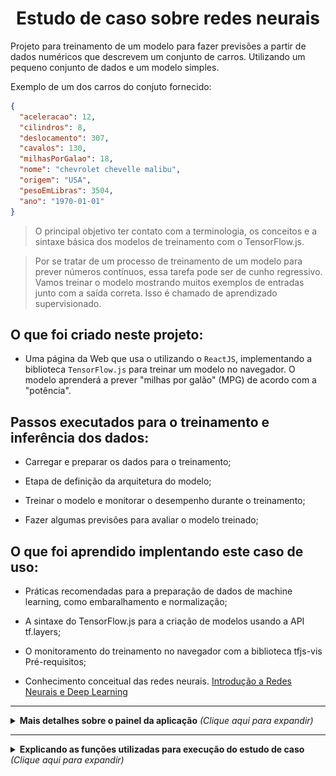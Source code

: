 <h1 align="center">Estudo de caso sobre redes neurais</h1>

Projeto para treinamento de um modelo para fazer previsões a partir de dados numéricos que descrevem um conjunto de carros. Utilizando um pequeno conjunto de dados e um modelo simples.

Exemplo de um dos carros do conjuto fornecido:

```json
{
  "aceleracao": 12,
  "cilindros": 8,
  "deslocamento": 307,
  "cavalos": 130,
  "milhasPorGalao": 18,
  "nome": "chevrolet chevelle malibu",
  "origem": "USA",
  "pesoEmLibras": 3504,
  "ano": "1970-01-01"
}
```

> O principal objetivo ter contato com a terminologia, os conceitos e a sintaxe básica dos modelos de treinamento com o TensorFlow.js.

> Por se tratar de um processo de treinamento de um modelo para prever números contínuos, essa tarefa pode ser de cunho regressivo. Vamos treinar o modelo mostrando muitos exemplos de entradas junto com a saída correta. Isso é chamado de aprendizado supervisionado.

## O que foi criado neste projeto:

- Uma página da Web que usa o utilizando o `ReactJS`, implementando a biblioteca `TensorFlow.js` para treinar um modelo no navegador. O modelo aprenderá a prever "milhas por galão" (MPG) de acordo com a "potência".

## Passos executados para o treinamento e inferência dos dados:

- Carregar e preparar os dados para o treinamento;

- Etapa de definição da arquitetura do modelo;

- Treinar o modelo e monitorar o desempenho durante o treinamento;

- Fazer algumas previsões para avaliar o modelo treinado;

## O que foi aprendido implentando este caso de uso:

- Práticas recomendadas para a preparação de dados de machine learning, como embaralhamento e normalização;

- A sintaxe do TensorFlow.js para a criação de modelos usando a API tf.layers;

- O monitoramento do treinamento no navegador com a biblioteca tfjs-vis
  Pré-requisitos;

- Conhecimento conceitual das redes neurais. [Introdução a Redes Neurais e Deep Learning](https://www.youtube.com/watch?v=Z2SGE3_2Grg)

---

<div>
<details>
  <summary> <b> Mais detalhes sobre o painel da aplicação</b> <i>(Clique aqui para expandir)</i> </summary>
<br/>

![exemplo_previsao_completa](https://raw.githubusercontent.com/joaoffnascimento/tensorflow-reactjs-example/main/public/exemplo_previsao_completa.png?token=AE5MZLHQDOJUCUWX7XHFXY3BHAZ4C)

![dashboard_lateral_vazio](https://raw.githubusercontent.com/joaoffnascimento/tensorflow-reactjs-example/main/public/dashboard_lateral_vazio.png?token=AE5MZLBJBLVUMQQZXDIAUELBHAZSA)

![dashboard_lateral_carga](https://raw.githubusercontent.com/joaoffnascimento/tensorflow-reactjs-example/main/public/dashboard_lateral_carga.png?token=AE5MZLDVZL6C5DJS4M4XZLLBHAZYU)

![relatorio_desempenho_treinamento](https://raw.githubusercontent.com/joaoffnascimento/tensorflow-reactjs-example/main/public/relatorio_desempenho_treinamento.png?token=AE5MZLEISCZRQ4JY2RVFMNLBHAZ2K)

![representacao_predicaoXdados_originais](https://raw.githubusercontent.com/joaoffnascimento/tensorflow-reactjs-example/main/public/representacao_predicaoXdados_originais.png?token=AE5MZLHPGKC5DUZ6CPAU5WLBHAZ2S)

</details>
</div>

---

<div>
<details>
  <summary> <b> Explicando as funções utilizadas para execução do estudo de caso</b> <i>(Clique aqui para expandir)</i> </summary>
<br/>
<h3>As funções mencionadas abaixo se encontram no arquivo functions.js</h3>

- GetDatasetFunction: ` Função responsável por realizar requisição ao storage do google, e obter o dataset necessário para execução do estudo de caso;`
- GraphDataVisualisation: ` Função para remover quaisquer entradas sem definição de milhas por galão ou potência. Monta esses dados em um gráfico de dispersão para demonstrar o resultado;`
- createModel: ` Função que **instancia o modelo** sequencia; porque as entradas fluem diretamente para baixo em direção à saída. Outros tipos de modelos podem ter ramificações ou várias entradas e saídas, mas, em muitos casos, os modelos serão sequenciais. E adiciona as camadas, essa ação adiciona uma camada de entrada à nossa rede, que é conectada automaticamente a uma camada dense com uma unidade oculta;`
- Model: ` Isso criará uma instância do modelo e exibirá um resumo das camadas na página da Web;`
- convertToTensor: ` Função responsável por preparar os dados para o treinamento -> Embaralhar os dados: Aqui, deixamos os exemplos que serão alimentados no algoritmo de treinamento em ordem aleatória. -> Converter em tensores: Depois, adotamos outra prática recomendada para o treinamento de machine learning. Normalizamos os dados. Faremos isso no intervalo numérico 0-1 usando escalonamento mínimo e máximo. E por ultimo retornar os dados e os limites de normalização;`
- trainModel: `Essa é umas das principais funções. Com a instância de modelo criada e os dados representados como tensores, temos tudo pronto para iniciar o processo de treinamento. O valor informado no input "epochs" é consumido aqui, esse será nossa quantidade de treinamento;`
- Prediction: `Essa funcção tem como objetivo gerar o input para digitarmos nossa pergunta, em nosso caso, quantidade de cavalos;`
- testModel: `Nessa etapa nosso modelo está "treinado", queremos fazer algumas previsões. Vamos avaliar o modelo vendo o que ele prevê. Lembrando que resultado final ira depender bastante de quanto seu modelo foi "treinado", então quanto mais treinar seu modelo melhor será resultado final.`

</details>
</div>
